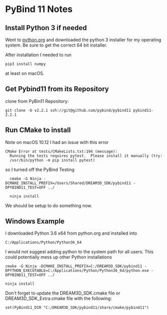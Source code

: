 # PyBind 11 Notes #

## Install Python 3 if needed ##

Went to [python.org](http://www.python.org) and downloaded the python 3 installer for my operating system. Be sure to get the correct 64 bit installer.

After installation I needed to run

    pip3 install numpy

at least on macOS.

## Get Pybind11 from its Repository ##

clone from PyBin11 Repository:

    git clone -b v2.2.1 ssh://git@github.com/pybind/pybind11 pybind11-2.2.1

## Run CMake to install ##

Note on macOS 10.12 I had an issue with this error

    CMake Error at tests/CMakeLists.txt:194 (message):
      Running the tests requires pytest.  Please install it manually (try:
      /usr/bin/python -m pip install pytest)

so I turned off the PyBind Testing

      cmake -G Ninja -DCMAKE_INSTALL_PREFIX=/Users/Shared/DREAM3D_SDK/pybind11 -DPYBIND11_TEST=OFF ../

      ninja install

We should be setup to do something now.

## Windows Example ##

I downloaded Python 3.6 x64 from python.org and installed into 

    C:/Applications/Python/Python36_64

I would *not* suggest adding python to the system path for all users. This could potentially mess up other Python installations

    cmake -G Ninja -DCMAKE_INSTALL_PREFIX=C:/DREAM3D_SDK/pybind11 -DPYTHON_EXECUTABLE=C:/Applications/Python/Python36_64/python.exe -DPYBIND11_TEST=OFF ../

    ninja install

Don't forget to update the DREAM3D_SDK.cmake file or DREAM3D_SDK_Extra.cmake file with the following:

    set(PyBind11_DIR "C:/DREAM3D_SDK/pybind11/share/cmake/pybind11")

